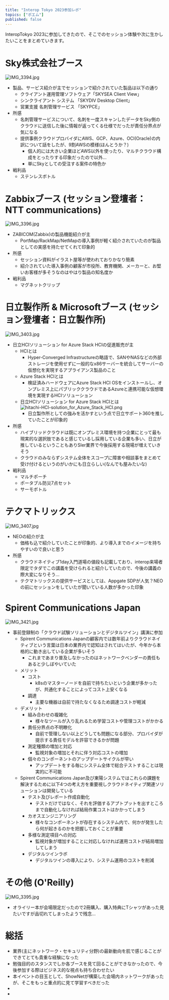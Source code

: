 ```yaml
---
title: "Interop Tokyo 2023参加レポ"
topics: ["ポエム"]
published: false
---
```


InteropTokyo 2023に参加してきたので、そこでのセッション体験や次に生かしたいことをまとめていきます。

# Sky株式会社ブース

![IMG_3394.jpg](https://qiita-image-store.s3.ap-northeast-1.amazonaws.com/0/554835/959e79df-2374-8d6c-c39e-c85cd2d761c5.jpeg)

- 製品、サービス紹介が主でセッションで紹介されていた製品は以下の通り
  - クライアント運用管理ソフトウェア「SKYSEA Client View」
  - シンクライアント システム 「SKYDIV Desktop Client」
  - 営業支援 名刺管理サービス 「SKYPCE」
- 所感
  - 名刺管理サービスについて、名刺を一度スキャンしたデータをSky側のクラウドに送信した後に情報が返ってくる仕様でだったが責任分界点が気になる
  - 提供事例クラウドプロバイダにAWS、GCP、Azure、OCI(Oracle)の内訳について話をしたが、9割AWSの模様(ほんとうか？)
    - 個人的には大きい企業ほどAWS以外を使ったり、マルチクラウド構成をとったりする印象だったので以外...
    - 単にSkyとしての受注する案件の特色か
- 戦利品
  - ステンレスボトル

# Zabbixブース (セッション登壇者：NTT communications)

![IMG_3396.jpg](https://qiita-image-store.s3.ap-northeast-1.amazonaws.com/0/554835/fb29dc56-719f-1be6-f310-3a87095e5a47.jpeg)

- ZABICOM(Zabbix)の製品機能紹介が主
  - PortMap/RackMap/NetMapの導入事例が軽く紹介されていたのが製品としての実感を持たせてくれて印象的
- 所感
  - セッション資料がイラスト屋等が使われておりかなり簡素
  - 紹介されていた導入事例の顧客が市役所、教育機関、メーカーと、お堅いお客様が多そうなのはやはり製品の知名度か
- 戦利品
  - マグネットクリップ

# 日立製作所 & Microsoftブース (セッション登壇者：日立製作所)

![IMG_3403.jpg](https://qiita-image-store.s3.ap-northeast-1.amazonaws.com/0/554835/0894a1e0-3014-cc56-e8ba-8d84f8e80411.jpeg)

- 日立HCIソリューション for Azure Stack HCIの促進販売が主
  - HCIとは
    - Hyper-Converged Infrastructureの略語で、SANやNASなどの外部ストレージを使用せずに一般的なx86サーバーを統合してサーバーの仮想化を実現するアプライアンス製品のこと
  - Azure Stack HCIとは
    - 検証済みハードウェアにAzure Stack HCI OSをインストールし、オンプレミス上にパブリッククラウドであるAzureと連携可能な仮想環境を実現するHCIソリューション
  - 日立HCIソリューション for Azure Stack HCIとは
    ![hitachi-HCI-solution_for_Azure_Stack_HCI.png](https://qiita-image-store.s3.ap-northeast-1.amazonaws.com/0/554835/ff530f4d-764f-bb69-b000-5f0aea2ab23e.png)
    - 日立製作所としての強みを活かすという点で日立サポート360を推していたことが印象的
- 所感
  - ハイブリッドクラウドは既にオンプレミス環境を持つ企業にとって最も現実的な選択肢であると感じているし採用している企業も多い、日立が推しているということもありSIer業界で今後採用する現場が増えていきそう
  - クラウドのみならずシステム全体をスコープに障害や相談事をまとめて受け付けるというのがいかにも日立らしい(なんでも屋みたいな)
- 戦利品
  - マルチポーチ
  - ポータブル防災7点セット
  - サーモボトル

# テクマトリックス

![IMG_3407.jpg](https://qiita-image-store.s3.ap-northeast-1.amazonaws.com/0/554835/6bf80806-9880-5a74-4096-0a8393c4be0e.jpeg)

- NEOの紹介が主
  - 価格も込で紹介していたことが印象的、より導入までのイメージを持ちやすいので良いと思う
- 所感
  - クラウドネイティブ1day入門道場の値段も記載しており、interop来場者限定でタダでこの講義を受けられると紹介していたので、今後の講義の際大変になりそう...
  - テクマトリックスの提供サービスとしては、Appgate SDPが人気？NEOの前にセッションをしていたが聞いている人数が多かった印象

# Spirent Communications Japan

![IMG_3421.jpg](https://qiita-image-store.s3.ap-northeast-1.amazonaws.com/0/554835/f7ddd9c6-afdd-32de-61d5-38cef7a4e746.jpeg)

- 事前登録制の「クラウド試験ソリューションとデジタルツイン」講演に参加
  - Spirent Communications Japanの顧客内では数年前よりクラウドネイティブという言葉は日本の業界内で認知はされてはいたが、今年から本格的に動き出している企業が多いそう
    - これまであまり普及しなかったのはネットワークベンダーの責任もあると少しぼやいていた
  - メリット
    - コスト
      - k8sのマスターノードを自前で持ちたいという企業が多かったが、共通化することによってコスト上安くなる
    - 調達
      - 主要な機器は自前で持たなくなるため調達コストが軽減
  - デメリット
    - 組み合わせの複雑化
      - 様々なツールが入り乱れるため学習コストや管理コストがかかる
    - 責任分界点の不明瞭化
      - 自前で管理しない以上どうしても問題になる部分、プロバイダが提示する責任モデルを許容できるかが問題
    - 測定種類の増加と対応
      - 監視対象の増加とそれに伴う対応コストの増加
    - 個々のコンポーネントのアップデートサイクルが早い
      - アップデートをする毎にシステム全体で総合テストすることは現実的に不可能
  - Spirent Communications Japan及び東陽システムではこれらの課題を解決するために以下4つの考え方を重要視しクラウドネイティブ関連ソリューションは開発している
    - テスト及びレポート作成自動化
      - テストだけではなく、それを評価するアプトプットを出すところまで自動化しなければ結局作業コストはかかってしまう
    - カオスエンジニアリング
      - 様々なコンポーネントが存在するシステム内で、何かが発生したら何が起きるのかを把握しておくことが重要
    - 多様な測定項目への対応
      - 監視対象が増加することに対応しなければ運用コストが結局増加してしまう
    - デジタルツインラボ
      - デジタルツインの導入により、システム運用のコストを削減

# その他 (O'Reilly)

![IMG_3395.jpg](https://qiita-image-store.s3.ap-northeast-1.amazonaws.com/0/554835/d662067b-1628-0087-7289-a0bd4ddf646f.jpeg)

- オライリー本が会場限定だったので2冊購入、購入特典にTシャツがあった見たいですが品切れてしまったようで残念...

# 総括

- 業界(主にネットワーク・セキュリティ分野)の最新動向を肌で感じることができてとても貴重な経験になった
- 勉強目的のスタンスでしか各ブースを見て回ることができなかったので、今後参加する際はビジネス的な視点も持ち合わせたい
- 本イベントの目玉として、ShowNetが構築した会場内ネットワークがあったが、そこをもっと重点的に見て学習すべきだった
-
-
